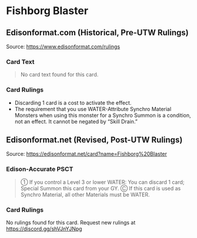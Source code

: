 # Fishborg Blaster

## Edisonformat.com (Historical, Pre-UTW Rulings)

Source: https://www.edisonformat.com/rulings

### Card Text

> No card text found for this card.

### Card Rulings

*   Discarding 1 card is a cost to activate the effect.
*   The requirement that you use WATER-Attribute Synchro Material Monsters when using this monster for a Synchro Summon is a condition, not an effect. It cannot be negated by “Skill Drain.”

## Edisonformat.net (Revised, Post-UTW Rulings)

Source: https://edisonformat.net/card?name=Fishborg%20Blaster

### Edison-Accurate PSCT

> ① If you control a Level 3 or lower WATER: You can discard 1 card; Special Summon this card from your GY.
> Ⓒ If this card is used as Synchro Material, all other Materials must be WATER.

### Card Rulings

No rulings found for this card. Request new rulings at https://discord.gg/shVJnYJNpg
            